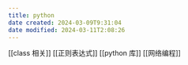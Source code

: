 ```yaml
---
title: python
date created: 2024-03-09T9:31:04
date modified: 2024-03-11T2:08:26
---
```


[[class 相关]]
[[正则表达式]]
[[python 库]]
[[网络编程]]

